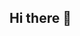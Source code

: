 ## Hi there 👋

<!--
**LucasDP07/LucasDP07** is a ✨ _special_ ✨ repository because its `README.md` (this file) appears on your GitHub profile.

Here are some ideas to get you started:

- 🔭 I’m currently working on a C++ RPG project
- 🌱 I’m currently learning ECE 150
- 💬 Ask me about my upcoming plans
- 📫 How to reach me: pluki8@outlook.com
- 😄 Pronouns: He/Him/His

-->
